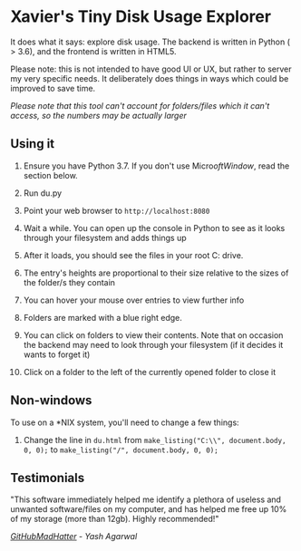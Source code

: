 # Xavier's Tiny Disk Usage Explorer

It does what it says: explore disk usage. The backend is written in Python ( > 3.6), and the frontend is written in HTML5.

Please note: this is not intended to have good UI or UX, but rather to server my very specific needs. It deliberately does things in ways which could be improved to save time.

_Please note that this tool can't account for folders/files which it can't access, so the numbers may be actually larger_

## Using it

 1. Ensure you have Python 3.7. If you don't use Micro$oft Window$, read the section below.

 2. Run du.py

 3. Point your web browser to `http://localhost:8080`

 4. Wait a while. You can open up the console in Python to see as it looks through your filesystem and adds things up

 5. After it loads, you should see the files in your root C: drive.

 6. The entry's heights are proportional to their size relative to the sizes of the folder/s they contain

 7. You can hover your mouse over entries to view further info

 8. Folders are marked with a blue right edge.

 9. You can click on folders to view their contents. Note that on occasion the backend may need to look through your filesystem (if it decides it wants to forget it)

 10. Click on a folder to the left of the currently opened folder to close it


## Non-windows

To use on a *NIX system, you'll need to change a few things:

 1. Change the line in `du.html` from `make_listing("C:\\", document.body, 0, 0);` to `make_listing("/", document.body, 0, 0);`

## Testimonials

"This software immediately helped me identify a plethora of useless and unwanted software/files on my computer, and has helped me free up 10% of my storage (more than 12gb). Highly recommended!"

_[GitHubMadHatter](https://github.com/GitHubMadHatter) - Yash Agarwal_
